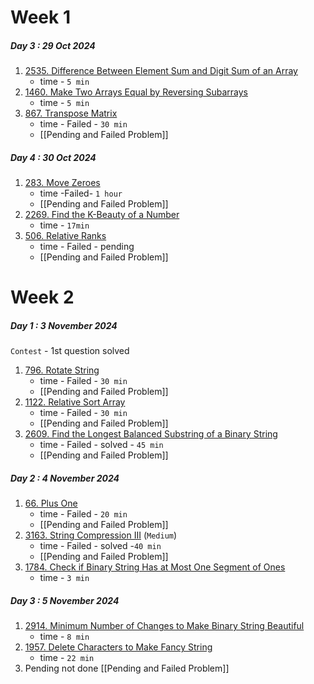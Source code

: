 # Week 1

##### Day 3 : 29 Oct 2024
1. [2535. Difference Between Element Sum and Digit Sum of an Array](https://leetcode.com/problems/difference-between-element-sum-and-digit-sum-of-an-array/)
	- time - `5 min`
2. [1460. Make Two Arrays Equal by Reversing Subarrays](https://leetcode.com/problems/make-two-arrays-equal-by-reversing-subarrays/)
	- time - `5 min`
3. [867. Transpose Matrix](https://leetcode.com/problems/transpose-matrix/) 
	- time - Failed - `30 min`
	- [[Pending and Failed Problem]]
##### Day 4 : 30 Oct 2024
1. [283. Move Zeroes](https://leetcode.com/problems/move-zeroes/)
	- time -Failed- `1 hour`
	- [[Pending and Failed Problem]]
2. [2269. Find the K-Beauty of a Number](https://leetcode.com/problems/find-the-k-beauty-of-a-number/)
	- time - `17min`
3. [506. Relative Ranks](https://leetcode.com/problems/relative-ranks/)
	- time - Failed - pending
	- [[Pending and Failed Problem]]

# Week 2
##### Day 1 : 3 November 2024
`Contest` - 1st question solved

1. [796. Rotate String](https://leetcode.com/problems/rotate-string/)
	- time - Failed - `30 min `
	-  [[Pending and Failed Problem]]
2. [1122. Relative Sort Array](https://leetcode.com/problems/relative-sort-array/)
	- time - Failed - `30 min`
	- [[Pending and Failed Problem]]
3. [2609. Find the Longest Balanced Substring of a Binary String](https://leetcode.com/problems/find-the-longest-balanced-substring-of-a-binary-string/)
	- time - Failed - solved - `45 min` 
	- [[Pending and Failed Problem]]
##### Day 2 : 4 November 2024
1. [66. Plus One](https://leetcode.com/problems/plus-one/)
	- time - Failed - `20 min`
	- [[Pending and Failed Problem]]
2. [3163. String Compression III](https://leetcode.com/problems/string-compression-iii/) (`Medium`)
	- time - Failed - solved -`40 min`
	- [[Pending and Failed Problem]]
3. [1784. Check if Binary String Has at Most One Segment of Ones](https://leetcode.com/problems/check-if-binary-string-has-at-most-one-segment-of-ones/)
	- time - `3 min`
##### Day 3 : 5 November 2024
1. [2914. Minimum Number of Changes to Make Binary String Beautiful](https://leetcode.com/problems/minimum-number-of-changes-to-make-binary-string-beautiful/)
	- time - `8 min`
2. [1957. Delete Characters to Make Fancy String](https://leetcode.com/problems/delete-characters-to-make-fancy-string/)
	- time - `22 min`
3. Pending not done [[Pending and Failed Problem]]
	